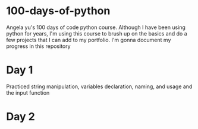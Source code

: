 # 100-days-of-python
Angela yu's 100 days of code python course. Although I have been using python for years, I'm using this course to brush up on the basics and do a few projects that I can add to my portfolio. I'm gonna document my progress in this repository

# Day 1
Practiced string manipulation, variables declaration, naming, and usage and the input function

# Day 2
